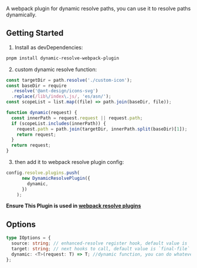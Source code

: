 A webpack plugin for dynamic resolve paths, you can use it to resolve paths dynamically.

## Getting Started
1. Install as devDependencies:
``` bash
pnpm install dynamic-resolve-webpack-plugin
```

2. custom dynamic resolve function:
```js
const targetDir = path.resolve('./custom-icon');
const baseDir = require
  .resolve('@ant-design/icons-svg')
  .replace(/lib\/index\.js/, 'es/asn/');
const scopeList = list.map((file) => path.join(baseDir, file));

function dynamic(request) {
  const innerPath = request.request || request.path;
  if (scopeList.includes(innerPath)) {
    request.path = path.join(targetDir, innerPath.split(baseDir)[1]);
    return request;
  }
  return request;
}

```
3. then add it to webpack resolve plugin config:

```js
config.resolve.plugins.push(
      new DynamicResolvePlugin({
        dynamic,
      })
    );
```
**Ensure This Plugin is used in [webpack resolve plugins](https://webpack.js.org/configuration/resolve/#resolveplugins)**

## Options

```ts
type IOptions = {
  source: string; // enhanced-resolve register hook, default value is `file`
  target: string; // next hooks to call, default value is `final-file`
  dynamic: <T>(request: T) => T; //dynamic function, you can do whatever you want with callback parameter request, and you should return it back after modified.
};
```